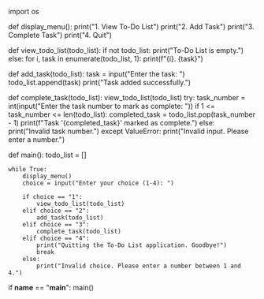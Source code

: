 import os

def display_menu():
    print("1. View To-Do List")
    print("2. Add Task")
    print("3. Complete Task")
    print("4. Quit")

def view_todo_list(todo_list):
    if not todo_list:
        print("To-Do List is empty.")
    else:
        for i, task in enumerate(todo_list, 1):
            print(f"{i}. {task}")

def add_task(todo_list):
    task = input("Enter the task: ")
    todo_list.append(task)
    print("Task added successfully.")

def complete_task(todo_list):
    view_todo_list(todo_list)
    try:
        task_number = int(input("Enter the task number to mark as complete: "))
        if 1 <= task_number <= len(todo_list):
            completed_task = todo_list.pop(task_number - 1)
            print(f"Task '{completed_task}' marked as complete.")
        else:
            print("Invalid task number.")
    except ValueError:
        print("Invalid input. Please enter a number.")

def main():
    todo_list = []

    while True:
        display_menu()
        choice = input("Enter your choice (1-4): ")

        if choice == "1":
            view_todo_list(todo_list)
        elif choice == "2":
            add_task(todo_list)
        elif choice == "3":
            complete_task(todo_list)
        elif choice == "4":
            print("Quitting the To-Do List application. Goodbye!")
            break
        else:
            print("Invalid choice. Please enter a number between 1 and 4.")

if __name__ == "__main__":
    main()

